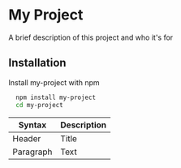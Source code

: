 # My Project

A brief description of this project and who it's for

## Installation

Install my-project with npm

```bash
  npm install my-project
  cd my-project
```

| Syntax    | Description |
| --------- | ----------- |
| Header    | Title       |
| Paragraph | Text        |
